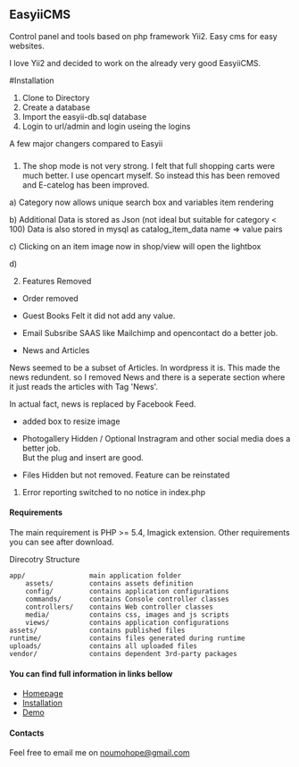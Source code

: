 ## EasyiiCMS
Control panel and tools based on php framework Yii2. Easy cms for easy websites.

I love Yii2 and decided to work on the already very good EasyiiCMS. 

#Installation 

1. Clone to Directory 
2. Create a database 
3. Import the easyii-db.sql database 
4. Login to url/admin and login useing the logins 
 




A few major changers compared to Easyii 

###
1. The shop mode is not very strong.
I felt that full shopping carts were much better. I use opencart myself. 
So instead this has been removed and E-catelog has been improved.

a) Category now allows unique search box and variables item rendering

b) Additional Data is stored as Json (not ideal but suitable for category < 100)
   Data is also stored in mysql as catalog_item_data  name => value pairs 
   
c) Clicking on an item image now in shop/view will open the lightbox 

d) 




2. Features Removed

- Order removed 


- Guest Books 
Felt it did not add any value. 

- Email Subsribe 
SAAS like Mailchimp and opencontact do a better job. 

- News and Articles 

News seemed to be a subset of Articles. In wordpress it is. This made the news redundent.
so I removed News and there is a seperate section where it just reads the articles with Tag 'News'.

In actual fact, news is replaced by Facebook Feed. 

- added box to resize image 

- Photogallery 
Hidden / Optional 
Instragram and other social media does a better job.  
But the plug and insert are good. 

- Files 
Hidden but not removed. Feature can be reinstated 

1. Error reporting switched to no notice in index.php


#### Requirements
The main requirement is PHP >= 5.4, Imagick extension. Other requirements you can see after download.

Direcotry Structure
```
app/                main application folder
    assets/         contains assets definition
    config/         contains application configurations
    commands/       contains Console controller classes
    controllers/    contains Web controller classes
    media/          contains css, images and js scripts
    views/          contains application configurations
assets/             contains published files
runtime/            contains files generated during runtime
uploads/            contains all uploaded files
vendor/             contains dependent 3rd-party packages
```

#### You can find full information in links bellow ####
* [Homepage](http://easyiicms.com)
* [Installation](http://easyiicms.com/docs/install)
* [Demo](http://demo.easyiicms.com/)

#### Contacts ####

Feel free to email me on noumohope@gmail.com
